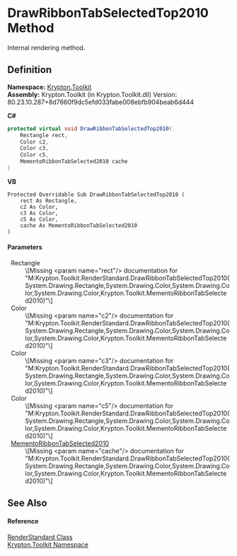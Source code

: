 # DrawRibbonTabSelectedTop2010 Method


Internal rendering method.



## Definition
**Namespace:** <a href="79d2eac2-21f4-54ff-7552-b20c33c30600.md">Krypton.Toolkit</a>  
**Assembly:** Krypton.Toolkit (in Krypton.Toolkit.dll) Version: 80.23.10.287+8d7660f9dc5efd033fabe008ebfb904beab6d444

**C#**
``` C#
protected virtual void DrawRibbonTabSelectedTop2010(
	Rectangle rect,
	Color c2,
	Color c3,
	Color c5,
	MementoRibbonTabSelected2010 cache
)
```
**VB**
``` VB
Protected Overridable Sub DrawRibbonTabSelectedTop2010 ( 
	rect As Rectangle,
	c2 As Color,
	c3 As Color,
	c5 As Color,
	cache As MementoRibbonTabSelected2010
)
```



#### Parameters
<dl><dt>  Rectangle</dt><dd>\[Missing &lt;param name="rect"/&gt; documentation for "M:Krypton.Toolkit.RenderStandard.DrawRibbonTabSelectedTop2010(System.Drawing.Rectangle,System.Drawing.Color,System.Drawing.Color,System.Drawing.Color,Krypton.Toolkit.MementoRibbonTabSelected2010)"\]</dd><dt>  Color</dt><dd>\[Missing &lt;param name="c2"/&gt; documentation for "M:Krypton.Toolkit.RenderStandard.DrawRibbonTabSelectedTop2010(System.Drawing.Rectangle,System.Drawing.Color,System.Drawing.Color,System.Drawing.Color,Krypton.Toolkit.MementoRibbonTabSelected2010)"\]</dd><dt>  Color</dt><dd>\[Missing &lt;param name="c3"/&gt; documentation for "M:Krypton.Toolkit.RenderStandard.DrawRibbonTabSelectedTop2010(System.Drawing.Rectangle,System.Drawing.Color,System.Drawing.Color,System.Drawing.Color,Krypton.Toolkit.MementoRibbonTabSelected2010)"\]</dd><dt>  Color</dt><dd>\[Missing &lt;param name="c5"/&gt; documentation for "M:Krypton.Toolkit.RenderStandard.DrawRibbonTabSelectedTop2010(System.Drawing.Rectangle,System.Drawing.Color,System.Drawing.Color,System.Drawing.Color,Krypton.Toolkit.MementoRibbonTabSelected2010)"\]</dd><dt>  <a href="c1637490-6799-986f-66ab-b26c0835b2e1.md">MementoRibbonTabSelected2010</a></dt><dd>\[Missing &lt;param name="cache"/&gt; documentation for "M:Krypton.Toolkit.RenderStandard.DrawRibbonTabSelectedTop2010(System.Drawing.Rectangle,System.Drawing.Color,System.Drawing.Color,System.Drawing.Color,Krypton.Toolkit.MementoRibbonTabSelected2010)"\]</dd></dl>

## See Also


#### Reference
<a href="8a8b9945-a6ad-21c4-5182-014e3b962e19.md">RenderStandard Class</a>  
<a href="79d2eac2-21f4-54ff-7552-b20c33c30600.md">Krypton.Toolkit Namespace</a>  
